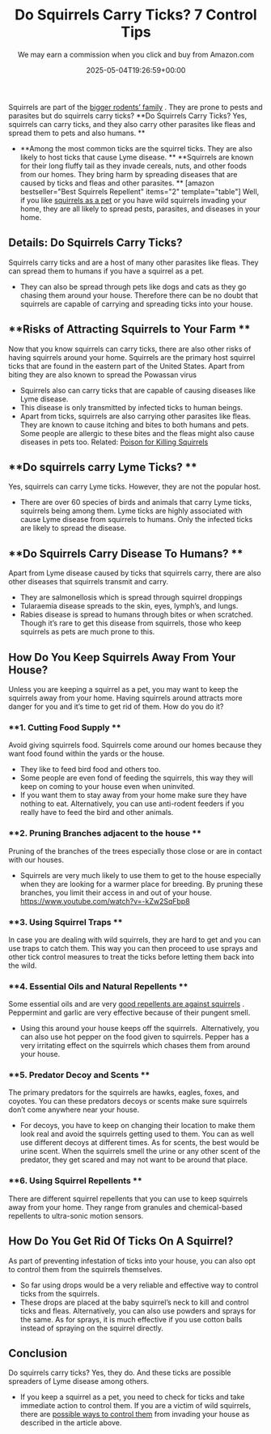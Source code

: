 ﻿---
author: We may earn a commission when you click and buy from Amazon.com
layout: post
title: Do Squirrels Carry Ticks? 7 Control Tips
date: '2025-05-04T19:26:59+00:00'
categories:
- Guide
- Squirrels
tags: []
slug: /do-squirrels-carry-ticks/
lastmod: 2025-05-07T12:21:26+03:00
---

Squirrels are part of the
[bigger rodents’ family](https://pestpolicy.com/)
. They are prone to pests and parasites but do squirrels carry ticks?
**Do Squirrels Carry Ticks? Yes, squirrels can carry ticks, and they also carry other parasites like fleas and spread them to pets and also humans. **
- **Among the most common ticks are the squirrel ticks. They are also likely to host ticks that cause Lyme disease. **
**Squirrels are known for their long fluffy tail as they invade cereals, nuts, and other foods from our homes. They bring harm by spreading diseases that are caused by ticks and fleas and other parasites.
**
[amazon bestseller="Best Squirrels Repellent" items="2" template="table"]
Well, if you like
[squirrels as a pet](https://pestpolicy.com/how-long-do-squirrels-live/)
or you have wild squirrels invading your home, they are all likely to spread pests, parasites, and diseases in your home.
## Details: Do Squirrels Carry Ticks?
Squirrels carry ticks and are a host of many other parasites like fleas. They can spread them to humans if you have a squirrel as a pet.
- They can also be spread through pets like dogs and cats as they go chasing them around your house.
Therefore there can be no doubt that squirrels are capable of carrying and spreading ticks into your house.
## **Risks of Attracting Squirrels to Your Farm **
Now that you know squirrels can carry ticks, there are also other risks of having squirrels around your home.
Squirrels are the primary host squirrel ticks that are found in the eastern part of the United States. Apart from biting they are also known to spread the Powassan virus
- Squirrels also can carry ticks that are capable of causing diseases like Lyme disease.
- This disease is only transmitted by infected ticks to human beings.
- Apart from ticks, squirrels are also carrying other parasites like fleas.
They are known to cause itching and bites to both humans and pets. Some people are allergic to these bites and the fleas might also cause diseases in pets too.
Related:
[Poison for Killing Squirrels](https://pestpolicy.com/best-poison-for-squirrels/)
## **Do squirrels carry Lyme Ticks? **
Yes, squirrels can carry Lyme ticks. However, they are not the popular host.
- There are over 60 species of birds and animals that carry Lyme ticks, squirrels being among them.
Lyme ticks are highly associated with cause Lyme disease from squirrels to humans. Only the infected ticks are likely to spread the disease.
## **Do Squirrels Carry Disease To Humans? **
Apart from Lyme disease caused by ticks that squirrels carry, there are also other diseases that squirrels transmit and carry.
- They are salmonellosis which is spread through squirrel droppings
- Tularaemia disease spreads to the skin, eyes, lymph’s, and lungs.
- Rabies disease is spread to humans through bites or when scratched.
Though it’s rare to get this disease from squirrels, those who keep squirrels as pets are much prone to this.
## How Do You Keep Squirrels Away From Your House?
Unless you are keeping a squirrel as a pet, you may want to keep the squirrels away from your home.
Having squirrels around attracts more danger for you and it’s time to get rid of them. How do you do it?
### **1. Cutting Food Supply **
Avoid giving squirrels food. Squirrels come around our homes because they want food found within the yards or the house.
- They like to feed bird food and others too.
- Some people are even fond of feeding the squirrels, this way they will keep on coming to your house even when uninvited.
- If you want them to stay away from your home make sure they have nothing to eat.
Alternatively, you can use anti-rodent feeders if you really have to feed the bird and other animals.
### **2. Pruning Branches adjacent to the house **
Pruning of the branches of the trees especially those close or are in contact with our houses.
- Squirrels are very much likely to use them to get to the house especially when they are looking for a warmer place for breeding.
By pruning these branches, you limit their access in and out of your house.
https://www.youtube.com/watch?v=-kZw2SqFbp8
### **3. Using Squirrel Traps **
In case you are dealing with wild squirrels, they are hard to get and you can use traps to catch them.
This way you can then proceed to use sprays and other tick control measures to treat the ticks before letting them back into the wild.
### **4. Essential Oils and Natural Repellents **
Some essential oils and are very
[good repellents are against squirrels](https://pestpolicy.com/best-squirrel-repellent/)
. Peppermint and garlic are very effective because of their pungent smell.
- Using this around your house keeps off the squirrels.  Alternatively, you can also use hot pepper on the food given to squirrels.
Pepper has a very irritating effect on the squirrels which chases them from around your house.
### **5. Predator Decoy and Scents **
The primary predators for the squirrels are hawks, eagles, foxes, and coyotes.
You can these predators decoys or scents make sure squirrels don’t come anywhere near your house.
- For decoys, you have to keep on changing their location to make them look real and avoid the squirrels getting used to them. You can as well use different decoys at different times.
As for scents, the best would be urine scent. When the squirrels smell the urine or any other scent of the predator, they get scared and may not want to be around that place.
### **6. Using Squirrel Repellents **
There are different squirrel repellents that you can use to keep squirrels away from your home.
They range from granules and chemical-based repellents to ultra-sonic motion sensors.
## **How Do You Get Rid Of Ticks On A Squirrel?**
As part of preventing infestation of ticks into your house, you can also opt to control them from the squirrels themselves.
- So far using drops would be a very reliable and effective way to control ticks from the squirrels.
- These drops are placed at the baby squirrel’s neck to kill and control ticks and fleas.
Alternatively, you can also use powders and sprays for the same. As for sprays, it is much effective if you use cotton balls instead of spraying on the squirrel directly.
## Conclusion
Do squirrels carry ticks? Yes, they do. And these ticks are possible spreaders of Lyme disease among others.
- If you keep a squirrel as a pet, you need to check for ticks and take immediate action to control them.
If you are a victim of wild squirrels, there are
[possible ways to control them](https://pestpolicy.com/how-to-get-rid-of-squirrels-in-the-yard/)
from invading your house as described in the article above.
